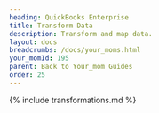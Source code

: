 ```yaml
---
heading: QuickBooks Enterprise
title: Transform Data
description: Transform and map data.
layout: docs
breadcrumbs: /docs/your_moms.html
your_momId: 195
parent: Back to Your_mom Guides
order: 25
---
```


{% include transformations.md %}
